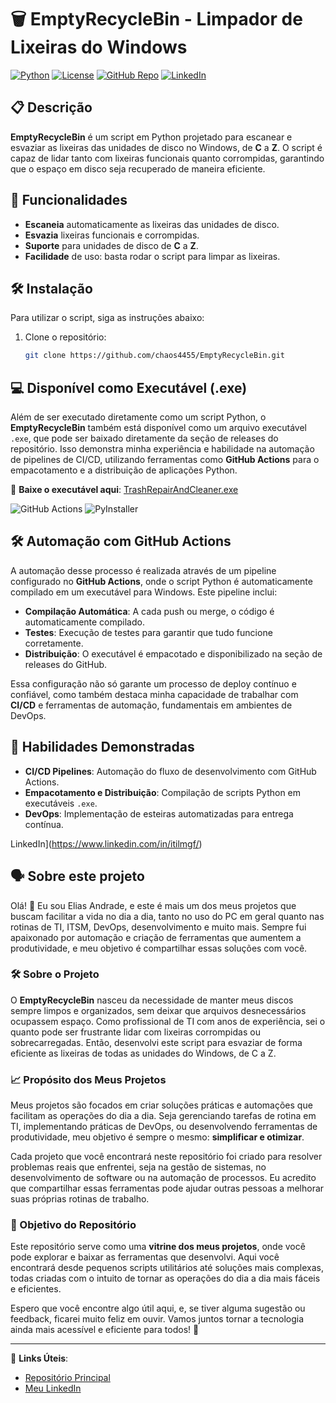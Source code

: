 # 🗑️ EmptyRecycleBin - Limpador de Lixeiras do Windows

[![Python](https://img.shields.io/badge/Python-3.8%2B-blue)](https://www.python.org/)
[![License](https://img.shields.io/badge/License-MIT-green)](./LICENSE)
[![GitHub Repo](https://img.shields.io/badge/GitHub-chaos4455-blue)](https://github.com/chaos4455/)
[![LinkedIn](https://img.shields.io/badge/LinkedIn-Elias%20Andrade-blue)](https://www.linkedin.com/in/itilmgf/)

## 📋 Descrição

**EmptyRecycleBin** é um script em Python projetado para escanear e esvaziar as lixeiras das unidades de disco no Windows, de **C** a **Z**. O script é capaz de lidar tanto com lixeiras funcionais quanto corrompidas, garantindo que o espaço em disco seja recuperado de maneira eficiente.

## 🚀 Funcionalidades

- **Escaneia** automaticamente as lixeiras das unidades de disco.
- **Esvazia** lixeiras funcionais e corrompidas.
- **Suporte** para unidades de disco de **C** a **Z**.
- **Facilidade** de uso: basta rodar o script para limpar as lixeiras.

## 🛠️ Instalação

Para utilizar o script, siga as instruções abaixo:

1. Clone o repositório:
   ```bash
   git clone https://github.com/chaos4455/EmptyRecycleBin.git
   
## 💻 Disponível como Executável (.exe)

Além de ser executado diretamente como um script Python, o **EmptyRecycleBin** também está disponível como um arquivo executável `.exe`, que pode ser baixado diretamente da seção de releases do repositório. Isso demonstra minha experiência e habilidade na automação de pipelines de CI/CD, utilizando ferramentas como **GitHub Actions** para o empacotamento e a distribuição de aplicações Python.

🔗 **Baixe o executável aqui**: [TrashRepairAndCleaner.exe](https://github.com/chaos4455/TrashRepairAndCleaner/releases)

![GitHub Actions](https://img.shields.io/badge/GitHub_Actions-CI%2FCD-orange?logo=github-actions&logoColor=white)
![PyInstaller](https://img.shields.io/badge/PyInstaller-Packaging-yellow)

## 🛠️ Automação com GitHub Actions

A automação desse processo é realizada através de um pipeline configurado no **GitHub Actions**, onde o script Python é automaticamente compilado em um executável para Windows. Este pipeline inclui:

- **Compilação Automática**: A cada push ou merge, o código é automaticamente compilado.
- **Testes**: Execução de testes para garantir que tudo funcione corretamente.
- **Distribuição**: O executável é empacotado e disponibilizado na seção de releases do GitHub.

Essa configuração não só garante um processo de deploy contínuo e confiável, como também destaca minha capacidade de trabalhar com **CI/CD** e ferramentas de automação, fundamentais em ambientes de DevOps.

## 🚀 Habilidades Demonstradas

- **CI/CD Pipelines**: Automação do fluxo de desenvolvimento com GitHub Actions.
- **Empacotamento e Distribuição**: Compilação de scripts Python em executáveis `.exe`.
- **DevOps**: Implementação de esteiras automatizadas para entrega contínua.

LinkedIn](https://www.linkedin.com/in/itilmgf/)

## 🗣️ Sobre este projeto

Olá! 👋 Eu sou Elias Andrade, e este é mais um dos meus projetos que buscam facilitar a vida no dia a dia, tanto no uso do PC em geral quanto nas rotinas de TI, ITSM, DevOps, desenvolvimento e muito mais. Sempre fui apaixonado por automação e criação de ferramentas que aumentem a produtividade, e meu objetivo é compartilhar essas soluções com você.

### 🛠️ Sobre o Projeto

O **EmptyRecycleBin** nasceu da necessidade de manter meus discos sempre limpos e organizados, sem deixar que arquivos desnecessários ocupassem espaço. Como profissional de TI com anos de experiência, sei o quanto pode ser frustrante lidar com lixeiras corrompidas ou sobrecarregadas. Então, desenvolvi este script para esvaziar de forma eficiente as lixeiras de todas as unidades do Windows, de C a Z.

### 📈 Propósito dos Meus Projetos

Meus projetos são focados em criar soluções práticas e automações que facilitam as operações do dia a dia. Seja gerenciando tarefas de rotina em TI, implementando práticas de DevOps, ou desenvolvendo ferramentas de produtividade, meu objetivo é sempre o mesmo: **simplificar e otimizar**.

Cada projeto que você encontrará neste repositório foi criado para resolver problemas reais que enfrentei, seja na gestão de sistemas, no desenvolvimento de software ou na automação de processos. Eu acredito que compartilhar essas ferramentas pode ajudar outras pessoas a melhorar suas próprias rotinas de trabalho.

### 🎯 Objetivo do Repositório

Este repositório serve como uma **vitrine dos meus projetos**, onde você pode explorar e baixar as ferramentas que desenvolvi. Aqui você encontrará desde pequenos scripts utilitários até soluções mais complexas, todas criadas com o intuito de tornar as operações do dia a dia mais fáceis e eficientes.

Espero que você encontre algo útil aqui, e, se tiver alguma sugestão ou feedback, ficarei muito feliz em ouvir. Vamos juntos tornar a tecnologia ainda mais acessível e eficiente para todos! 🚀

---

📌 **Links Úteis**:
- [Repositório Principal](https://github.com/chaos4455/)
- [Meu LinkedIn](https://www.linkedin.com/in/itilmgf/)

